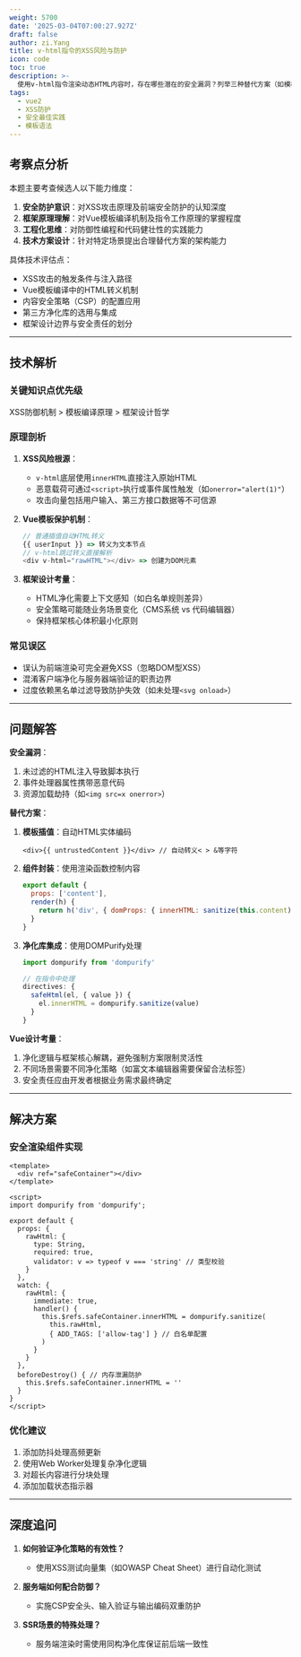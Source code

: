 ```yaml
---
weight: 5700
date: '2025-03-04T07:00:27.927Z'
draft: false
author: zi.Yang
title: v-html指令的XSS风险与防护
icon: code
toc: true
description: >-
  使用v-html指令渲染动态HTML内容时，存在哪些潜在的安全漏洞？列举三种替代方案（如模板插值、组件封装等）说明如何规避XSS攻击，并解释Vue为何不默认提供HTML净化功能。
tags:
  - vue2
  - XSS防护
  - 安全最佳实践
  - 模板语法
---
```




## 考察点分析

本题主要考查候选人以下能力维度：

1. **安全防护意识**：对XSS攻击原理及前端安全防护的认知深度
2. **框架原理理解**：对Vue模板编译机制及指令工作原理的掌握程度
3. **工程化思维**：对防御性编程和代码健壮性的实践能力
4. **技术方案设计**：针对特定场景提出合理替代方案的架构能力

具体技术评估点：

- XSS攻击的触发条件与注入路径
- Vue模板编译中的HTML转义机制
- 内容安全策略（CSP）的配置应用
- 第三方净化库的选用与集成
- 框架设计边界与安全责任的划分

---

## 技术解析

### 关键知识点优先级

XSS防御机制 > 模板编译原理 > 框架设计哲学

### 原理剖析

1. **XSS风险根源**：
   - `v-html`底层使用`innerHTML`直接注入原始HTML
   - 恶意载荷可通过`<script>`执行或事件属性触发（如`onerror="alert(1)"`）
   - 攻击向量包括用户输入、第三方接口数据等不可信源

2. **Vue模板保护机制**：

   ```javascript
   // 普通插值自动HTML转义
   {{ userInput }} => 转义为文本节点
   // v-html跳过转义直接解析
   <div v-html="rawHTML"></div> => 创建为DOM元素
   ```

3. **框架设计考量**：
   - HTML净化需要上下文感知（如白名单规则差异）
   - 安全策略可能随业务场景变化（CMS系统 vs 代码编辑器）
   - 保持框架核心体积最小化原则

### 常见误区

- 误认为前端渲染可完全避免XSS（忽略DOM型XSS）
- 混淆客户端净化与服务器端验证的职责边界
- 过度依赖黑名单过滤导致防护失效（如未处理`<svg onload>`）

---

## 问题解答

**安全漏洞**：

1. 未过滤的HTML注入导致脚本执行
2. 事件处理器属性携带恶意代码
3. 资源加载劫持（如`<img src=x onerror>`）

**替代方案**：

1. **模板插值**：自动HTML实体编码

   ```vue
   <div>{{ untrustedContent }}</div> // 自动转义< > &等字符
   ```

2. **组件封装**：使用渲染函数控制内容

   ```javascript
   export default {
     props: ['content'],
     render(h) {
       return h('div', { domProps: { innerHTML: sanitize(this.content) } })
     }
   }
   ```

3. **净化库集成**：使用DOMPurify处理

   ```javascript
   import dompurify from 'dompurify'
   
   // 在指令中处理
   directives: {
     safeHtml(el, { value }) {
       el.innerHTML = dompurify.sanitize(value)
     }
   }
   ```

**Vue设计考量**：

1. 净化逻辑与框架核心解耦，避免强制方案限制灵活性
2. 不同场景需要不同净化策略（如富文本编辑器需要保留合法标签）
3. 安全责任应由开发者根据业务需求最终确定

---

## 解决方案

### 安全渲染组件实现

```vue
<template>
  <div ref="safeContainer"></div>
</template>

<script>
import dompurify from 'dompurify';

export default {
  props: {
    rawHtml: {
      type: String,
      required: true,
      validator: v => typeof v === 'string' // 类型校验
    }
  },
  watch: {
    rawHtml: {
      immediate: true,
      handler() {
        this.$refs.safeContainer.innerHTML = dompurify.sanitize(
          this.rawHtml,
          { ADD_TAGS: ['allow-tag'] } // 白名单配置
        )
      }
    }
  },
  beforeDestroy() { // 内存泄漏防护
    this.$refs.safeContainer.innerHTML = ''
  }
}
</script>
```

### 优化建议

1. 添加防抖处理高频更新
2. 使用Web Worker处理复杂净化逻辑
3. 对超长内容进行分块处理
4. 添加加载状态指示器

---

## 深度追问

1. **如何验证净化策略的有效性？**
   - 使用XSS测试向量集（如OWASP Cheat Sheet）进行自动化测试

2. **服务端如何配合防御？**
   - 实施CSP安全头、输入验证与输出编码双重防护

3. **SSR场景的特殊处理？**
   - 服务端渲染时需使用同构净化库保证前后端一致性
